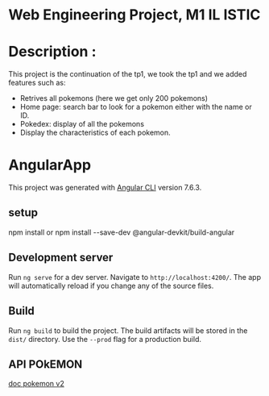 # Web Engineering Project, M1 IL ISTIC  

# Description : 
This project is the continuation of the tp1, we took the tp1 and we added features such as:
   *  Retrives all pokemons (here we get only 200 pokemons)
   *  Home page: search bar to look for a pokemon either with the name or ID. 
   *  Pokedex: display of all the pokemons
   *   Display the characteristics of each pokemon. 

# AngularApp

This project was generated with [Angular CLI](https://github.com/angular/angular-cli) version 7.6.3.
    

## setup  
npm install or npm install --save-dev @angular-devkit/build-angular

## Development server

Run `ng serve` for a dev server. Navigate to `http://localhost:4200/`. The app will automatically reload if you change any of the source files.

## Build

Run `ng build` to build the project. The build artifacts will be stored in the `dist/` directory. Use the `--prod` flag for a production build.



## API POkEMON
[doc pokemon v2](https://pokeapi.co/docs/v2)

